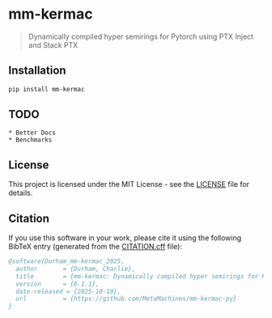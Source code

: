 # mm-kermac
> Dynamically compiled hyper semirings for Pytorch using PTX Inject and Stack PTX

## Installation
```bash
pip install mm-kermac
```

## TODO
    * Better Docs
    * Benchmarks

## License
This project is licensed under the MIT License - see the [LICENSE](LICENSE) file for details.

## Citation
If you use this software in your work, please cite it using the following BibTeX entry (generated from the [CITATION.cff](CITATION.cff) file):
```bibtex
@software{Durham_mm-kermac_2025,
  author       = {Durham, Charlie},
  title        = {mm-kermac: Dynamically compiled hyper semirings for Pytorch using PTX Inject and Stack PTX},
  version      = {0.1.1},
  date-released = {2025-10-19},
  url          = {https://github.com/MetaMachines/mm-kermac-py}
}
```